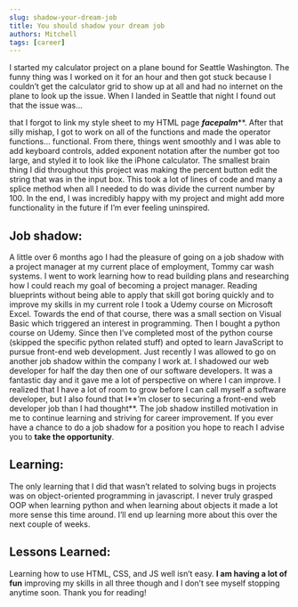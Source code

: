 ```yaml
---
slug: shadow-your-dream-job
title: You should shadow your dream job
authors: Mitchell 
tags: [career]
---
```


I started my calculator project on a plane bound for Seattle Washington. The funny thing was I worked on it for an hour and then got stuck because I couldn’t get the calculator grid to show up at all and had no internet on the plane to look up the issue. When I landed in Seattle that night I found out that the issue was...

<!--truncate-->

 that I forgot to link my style sheet to my HTML page ***facepalm*****. After that silly mishap, I got to work on all of the functions and made the operator functions… functional. From there, things went smoothly and I was able to add keyboard controls, added exponent notation after the number got too large, and styled it to look like the iPhone calculator. The smallest brain thing I did throughout this project was making the percent button edit the string that was in the input box. This took a lot of lines of code and many a splice method when all I needed to do was divide the current number by 100. In the end, I was incredibly happy with my project and might add more functionality in the future if I’m ever feeling uninspired.

## Job shadow:

A little over 6 months ago I had the pleasure of going on a job shadow with a project manager at my current place of employment, Tommy car wash systems. I went to work learning how to read building plans and researching how I could reach my goal of becoming a project manager. Reading blueprints without being able to apply that skill got boring quickly and to improve my skills in my current role I took a Udemy course on Microsoft Excel. Towards the end of that course, there was a small section on Visual Basic which triggered an interest in programming. Then I bought a python course on Udemy. Since then I’ve completed most of the python course (skipped the specific python related stuff) and opted to learn JavaScript to pursue front-end web development. Just recently I was allowed to go on another job shadow within the company I work at. I shadowed our web developer for half the day then one of our software developers. It was a fantastic day and it gave me a lot of perspective on where I can improve. I realized that I have a lot of room to grow before I can call myself a software developer, but I also found that I**’m closer to securing a front-end web developer job than I had thought**. The job shadow instilled motivation in me to continue learning and striving for career improvement. If you ever have a chance to do a job shadow for a position you hope to reach I advise you to **take the opportunity**.

## Learning:

The only learning that I did that wasn’t related to solving bugs in projects was on object-oriented programming in javascript. I never truly grasped OOP when learning python and when learning about objects it made a lot more sense this time around. I’ll end up learning more about this over the next couple of weeks.

## Lessons Learned:

Learning how to use HTML, CSS, and JS well isn’t easy. **I am having a lot of fun** improving my skills in all three though and I don’t see myself stopping anytime soon. Thank you for reading!